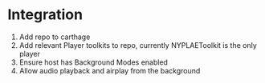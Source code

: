# Integration

1) Add repo to carthage
2) Add relevant Player toolkits to repo, currently NYPLAEToolkit is the only player
3) Ensure host has Background Modes enabled
3) Allow audio playback and airplay from the background

